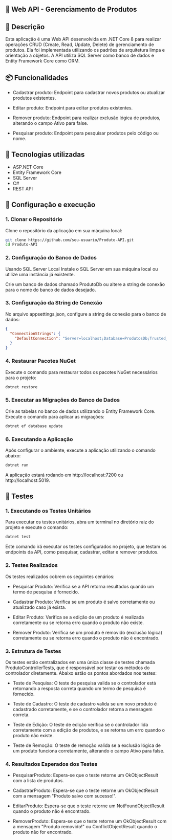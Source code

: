 ## 🚀 Web API - Gerenciamento de Produtos

## 📌 Descrição

Esta aplicação é uma Web API desenvolvida em .NET Core 8 para realizar operações CRUD (Create, Read, Update, Delete) de gerenciamento de produtos. Ela foi implementada utilizando os padrões de arquitetura limpa e orientação a objetos. A API utiliza SQL Server como banco de dados e Entity Framework Core como ORM.

## 📦 Funcionalidades

- Cadastrar produto: Endpoint para cadastrar novos produtos ou atualizar produtos existentes.

- Editar produto: Endpoint para editar produtos existentes.

- Remover produto: Endpoint para realizar exclusão lógica de produtos, alterando o campo Ativo para false.

- Pesquisar produto: Endpoint para pesquisar produtos pelo código ou nome.

## 🔎 Tecnologias utilizadas

- ASP.NET Core
- Entity Framework Core
- SQL Server
- C#
- REST API

## 🔧 Configuração e execução
### 1. Clonar o Repositório
Clone o repositório da aplicação em sua máquina local:

```bash 
git clone https://github.com/seu-usuario/Produto-API.git
cd Produto-API
```

### 2. Configuração do Banco de Dados
Usando SQL Server Local
Instale o SQL Server em sua máquina local ou utilize uma instância já existente.

Crie um banco de dados chamado ProdutoDb ou altere a string de conexão para o nome do banco de dados desejado.

### 3. Configuração da String de Conexão
No arquivo appsettings.json, configure a string de conexão para o banco de dados:

```json
{
  "ConnectionStrings": {
    "DefaultConnection": "Server=localhost;Database=ProdutosDb;Trusted_Connection=True;"
  }
}
```

### 4. Restaurar Pacotes NuGet
Execute o comando para restaurar todos os pacotes NuGet necessários para o projeto:

```bash 
dotnet restore
```

### 5. Executar as Migrações do Banco de Dados
Crie as tabelas no banco de dados utilizando o Entity Framework Core. Execute o comando para aplicar as migrações:

```bash 
dotnet ef database update
```

### 6. Executando a Aplicação
Após configurar o ambiente, execute a aplicação utilizando o comando abaixo:

```bash 
dotnet run
```
A aplicação estará rodando em http://localhost:7200 ou http://localhost:5019.

## 🔨 Testes
### 1. Executando os Testes Unitários
Para executar os testes unitários, abra um terminal no diretório raiz do projeto e execute o comando:

```bash 
dotnet test
```
Este comando irá executar os testes configurados no projeto, que testam os endpoints da API, como pesquisar, cadastrar, editar e remover produtos.

### 2. Testes Realizados
Os testes realizados cobrem os seguintes cenários:

 - Pesquisar Produto: Verifica se a API retorna resultados quando um termo de pesquisa é fornecido.

 - Cadastrar Produto: Verifica se um produto é salvo corretamente ou atualizado caso já exista.

 - Editar Produto: Verifica se a edição de um produto é realizada corretamente ou se retorna erro quando o produto não existe.

 - Remover Produto: Verifica se um produto é removido (exclusão lógica) corretamente ou se retorna erro quando o produto não é encontrado.

### 3. Estrutura de Testes
Os testes estão centralizados em uma única classe de testes chamada ProdutoControllerTests, que é responsável por testar os métodos do controlador diretamente. Abaixo estão os pontos abordados nos testes:

 - Teste de Pesquisa: O teste de pesquisa valida se o controlador está retornando a resposta correta quando um termo de pesquisa é fornecido.

 - Teste de Cadastro: O teste de cadastro valida se um novo produto é cadastrado corretamente, e se o controlador retorna a mensagem correta.

 - Teste de Edição: O teste de edição verifica se o controlador lida corretamente com a edição de produtos, e se retorna um erro quando o produto não existe.

 - Teste de Remoção: O teste de remoção valida se a exclusão lógica de um produto funciona corretamente, alterando o campo Ativo para false.

### 4. Resultados Esperados dos Testes
- PesquisarProduto: Espera-se que o teste retorne um OkObjectResult com a lista de produtos.

- CadastrarProduto: Espera-se que o teste retorne um OkObjectResult com a mensagem "Produto salvo com sucesso!".

- EditarProduto: Espera-se que o teste retorne um NotFoundObjectResult quando o produto não é encontrado.

- RemoverProduto: Espera-se que o teste retorne um OkObjectResult com a mensagem "Produto removido!" ou ConflictObjectResult quando o produto não for encontrado.
